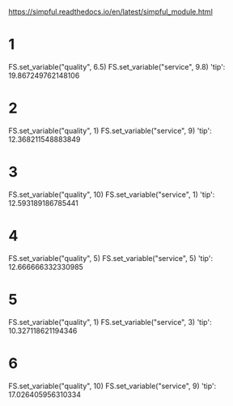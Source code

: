 https://simpful.readthedocs.io/en/latest/simpful_module.html

# 1
FS.set_variable("quality", 6.5) 
FS.set_variable("service", 9.8) 
'tip': 19.867249762148106

# 2
FS.set_variable("quality", 1) 
FS.set_variable("service", 9) 
'tip': 12.368211548883849

# 3
FS.set_variable("quality", 10) 
FS.set_variable("service", 1) 
'tip': 12.593189186785441


# 4
FS.set_variable("quality", 5) 
FS.set_variable("service", 5) 
'tip': 12.666666332330985

# 5
FS.set_variable("quality", 1) 
FS.set_variable("service", 3) 
'tip': 10.327118621194346

# 6
FS.set_variable("quality", 10) 
FS.set_variable("service", 9) 
'tip': 17.026405956310334
